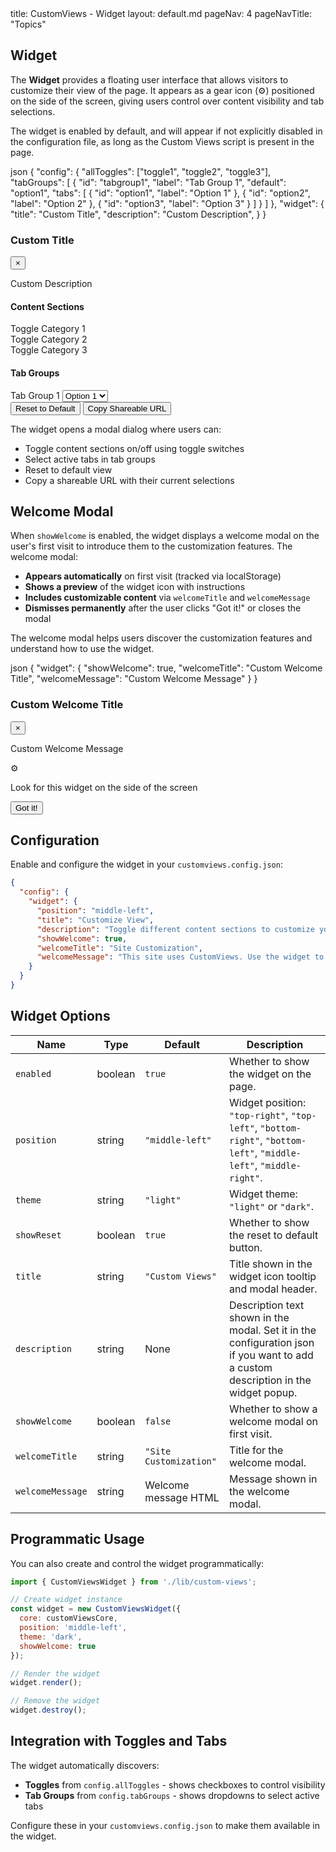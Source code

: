 <frontmatter>
  title: CustomViews - Widget
  layout: default.md
  pageNav: 4
  pageNavTitle: "Topics"
</frontmatter>

## Widget

The **Widget** provides a floating user interface that allows visitors to customize their view of the page. It appears as a gear icon (⚙) positioned on the side of the screen, giving users control over content visibility and tab selections.

The widget is enabled by default, and will appear if not explicitly disabled in the configuration file, as long as the Custom Views script is present in the page.

<include src="codeAndOutputSeparate.md" boilerplate >
<variable name="highlightStyle">json</variable>
<variable name="code">
{
  "config": {
    "allToggles": ["toggle1", "toggle2", "toggle3"],
    "tabGroups": [
      {
        "id": "tabgroup1",
        "label": "Tab Group 1",
        "default": "option1",
        "tabs": [
          { "id": "option1", "label": "Option 1" },
          { "id": "option2", "label": "Option 2" },
          { "id": "option3", "label": "Option 3" }
        ]
      }
    ]
  },
  "widget": {
    "title": "Custom Title",
    "description": "Custom Description",
  }
}

</variable>
<variable name="output">
<!-- The widget icon appears on the configured position -->
<div class="cv-widget-modal cv-custom-state-modal">
  <div class="cv-widget-modal-header">
    <h3>Custom Title</h3>
    <button class="cv-widget-modal-close" aria-label="Close modal">×</button>
  </div>
  <div class="cv-widget-modal-content">
<div class="cv-custom-state-form">
<p>Custom Description</p>

<h4>Content Sections</h4>
<div class="cv-custom-toggles">

<div class="cv-custom-state-toggle">
<label>
<div class="cv-toggle-switch" data-toggle="toggle1">
<div class="cv-toggle-handle"></div>
</div>
Toggle Category 1
</label>
</div>

<div class="cv-custom-state-toggle">
<label>
<div class="cv-toggle-switch" data-toggle="toggle2">
<div class="cv-toggle-handle"></div>
</div>
Toggle Category 2
</label>
</div>

<div class="cv-custom-state-toggle">
<label>
<div class="cv-toggle-switch" data-toggle="toggle3">
<div class="cv-toggle-handle"></div>
</div>
Toggle Category 3
</label>
</div>

</div>


<h4>Tab Groups</h4>
<div class="cv-tab-groups">

<div class="cv-tab-group-control">
<label for="tab-group-1">Tab Group 1</label>
<select id="tab-group-1" class="cv-tab-group-select" data-group-id="1">
<option>Option 1</option><option>Option 2</option><option>Option 3</option>
</select>
</div>

</div>

<div class="cv-custom-state-actions">
  <button class="cv-custom-state-reset">Reset to Default</button>
  <button class="cv-custom-state-copy-url">Copy Shareable URL</button>
</div>
</div>
</div>
</div>

</variable>
</include>

The widget opens a modal dialog where users can:
- Toggle content sections on/off using toggle switches
- Select active tabs in tab groups
- Reset to default view
- Copy a shareable URL with their current selections

## Welcome Modal

When `showWelcome` is enabled, the widget displays a welcome modal on the user's first visit to introduce them to the customization features. The welcome modal:

- **Appears automatically** on first visit (tracked via localStorage)
- **Shows a preview** of the widget icon with instructions
- **Includes customizable content** via `welcomeTitle` and `welcomeMessage`
- **Dismisses permanently** after the user clicks "Got it!" or closes the modal

The welcome modal helps users discover the customization features and understand how to use the widget.

<include src="codeAndOutputSeparate.md" boilerplate >
<variable name="highlightStyle">json</variable>
<variable name="code">
{
  "widget": {
    "showWelcome": true,
    "welcomeTitle": "Custom Welcome Title",
    "welcomeMessage": "Custom Welcome Message"
  }
}

</variable>
<variable name="output">
<div class="cv-widget-modal cv-welcome-modal">
<div class="cv-widget-modal-header">
<h3>Custom Welcome Title</h3>
<button class="cv-widget-modal-close" aria-label="Close modal">×</button>
</div>
<div class="cv-widget-modal-content">
<div class="cv-welcome-content">
  <p style="text-align: justify;">Custom Welcome Message</p>
  
  <div class="cv-welcome-widget-preview">
    <div class="cv-welcome-widget-icon">⚙</div>
    <p class="cv-welcome-widget-label">Look for this widget on the side of the screen</p>
  </div>
  
  <button class="cv-welcome-got-it">Got it!</button>
</div>
</div>
</div>
</variable>
</include>

## Configuration

Enable and configure the widget in your `customviews.config.json`:

```json
{
  "config": {
    "widget": {
      "position": "middle-left",
      "title": "Customize View",
      "description": "Toggle different content sections to customize your view.",
      "showWelcome": true,
      "welcomeTitle": "Site Customization",
      "welcomeMessage": "This site uses CustomViews. Use the widget to customize your experience.",
    }
  }
}
```

## Widget Options

| Name | Type | Default | Description |
|------|------|---------|-------------|
| `enabled` | boolean | `true` | Whether to show the widget on the page. |
| `position` | string | `"middle-left"` | Widget position: `"top-right"`, `"top-left"`, `"bottom-right"`, `"bottom-left"`, `"middle-left"`, `"middle-right"`. |
| `theme` | string | `"light"` | Widget theme: `"light"` or `"dark"`. |
| `showReset` | boolean | `true` | Whether to show the reset to default button. |
| `title` | string | `"Custom Views"` | Title shown in the widget icon tooltip and modal header. |
| `description` | string | None | Description text shown in the modal. Set it in the configuration json if you want to add a custom description in the widget popup. |
| `showWelcome` | boolean | `false` | Whether to show a welcome modal on first visit. |
| `welcomeTitle` | string | `"Site Customization"` | Title for the welcome modal. |
| `welcomeMessage` | string | Welcome message HTML | Message shown in the welcome modal. |

## Programmatic Usage

You can also create and control the widget programmatically:

```javascript
import { CustomViewsWidget } from './lib/custom-views';

// Create widget instance
const widget = new CustomViewsWidget({
  core: customViewsCore,
  position: 'middle-left',
  theme: 'dark',
  showWelcome: true
});

// Render the widget
widget.render();

// Remove the widget
widget.destroy();
```

## Integration with Toggles and Tabs

The widget automatically discovers:
- **Toggles** from `config.allToggles` - shows checkboxes to control visibility
- **Tab Groups** from `config.tabGroups` - shows dropdowns to select active tabs

Configure these in your `customviews.config.json` to make them available in the widget.